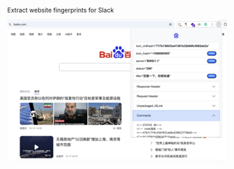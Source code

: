 Extract website fingerprints for Slack

![image-20241017134431099](assets/image-20241017134431099.png)